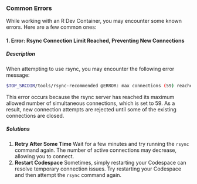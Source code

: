 ### Common Errors

While working with an R Dev Container, you may encounter
some known errors. Here are a few common ones:

#### **1. Error: Rsync Connection Limit Reached, Preventing New Connections**

##### **Description**

When attempting to use rsync, you may encounter the following error message:

```bash
$TOP_SRCDIR/tools/rsync-recommended @ERROR: max connections (59) reached -- try again later rsync error: error starting client-server protocol (code 5) at main.c(1863) [Receiver=3.2.7] *** rsync failed to update Recommended files ***
```


This error occurs because the rsync server has reached its maximum allowed
number of simultaneous connections, which is set to 59. As a result, new
connection attempts are rejected until some of the existing connections are
closed.

##### **Solutions**

1. **Retry After Some Time**
Wait for a few minutes and try running the `rsync` command again. The
number of active connections may decrease, allowing you to connect.
2. **Restart Codespace**
Sometimes, simply restarting your Codespace can resolve temporary
connection issues. Try restarting your Codespace and then attempt
the `rsync` command again.
